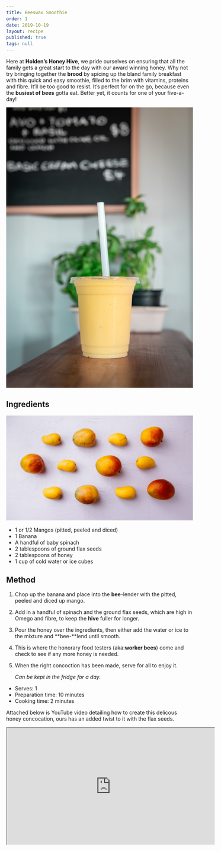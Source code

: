 ```yaml
---
title: Beeswax Smoothie
order: 1
date: 2019-10-19
layout: recipe
published: true
tags: null
---
```

Here at **Holden’s Honey Hive**, we pride ourselves on ensuring that all the family gets a great start to the day with our award winning honey. Why not try bringing together the **brood** by spicing up the bland family breakfast with this quick and easy smoothie, filled to the brim with vitamins, proteins and fibre. It’ll be too good to resist. It’s perfect for on the go, because even the **busiest of bees** gotta eat. Better yet, it counts for one of your five-a-day!

![Photo by Douglas Bagg on Unsplash](../uploads/douglas-bagg-glihfnzohac-unsplash.jpg)

## Ingredients

![Photo by Tim Chow on Unsplash ](../uploads/tim-chow-v8zamcazive-unsplash.jpg)

* 1 or 1/2 Mangos (pitted, peeled and diced)  
* 1 Banana 
* A handful of baby spinach
* 2 tablespoons of ground flax seeds
* 2 tablespoons of honey
* 1 cup of cold water or ice cubes

## Method

1. Chop up the banana and place into the **bee**-lender with the pitted, peeled and diced up mango.
2. Add in a handful of spinach and the ground flax seeds, which are high in Omego and fibre, to keep the **hive** fuller for longer.
3. Pour the honey over the ingredients, then either add the water or ice to the mixture and **bee-**lend until smooth.
4. This is where the honorary food testers (aka:**worker bees**) come and check to see if any more honey is needed.
5. When the right concoction has been made, serve for all to enjoy it.

   *Can be kept in the fridge for a day.*

* Serves: 1
* Preparation time: 10 minutes
* Cooking time: 2 minutes

Attached below is YouTube video detailing how to create this delicous honey concocation, ours has an added twist to it with the flax seeds.

<div class="video-box"><iframe width="560" height="315" src="https://www.youtube.com/embed/https://youtu.be/2MJkyIFpOlA?rel=0" allow="accelerometer; autoplay; encrypted-media; gyroscope; picture-in-picture" allowfullscreen></iframe></div>